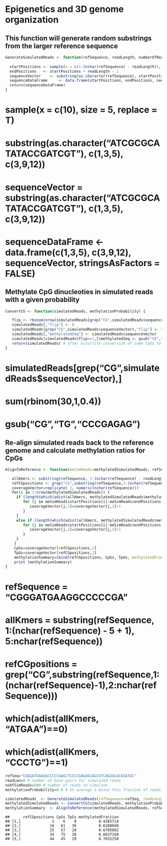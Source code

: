 Epigenetics and 3D genome organization
================

## This function will generate random substrings from the larger reference sequence

``` r
GenerateSimulatedReads <- function(refSequence, readLength, numberOfReadsToSimulate) {
  
  startPositions <- sample(x = c(1:(nchar(refSequence) - readLength)), size = numberOfReadsToSimulate, replace = T)
  endPositions   <- startPositions + readLength - 1
  sequenceVector    <- substring(as.character(refSequence), startPositions, endPositions)
  sequenceDataFrame     <- data.frame(startPositions, endPositions, sequenceVector, stringsAsFactors = FALSE)
  return(sequenceDataFrame)
}
```

# sample(x = c(10), size = 5, replace = T)

# substring(as.character(“ATCGCGCATATACCGATCGT”), c(1,3,5), c(3,9,12))

# sequenceVector = substring(as.character(“ATCGCGCATATACCGATCGT”), c(1,3,5), c(3,9,12))

# sequenceDataFrame \<- data.frame(c(1,3,5), c(3,9,12), sequenceVector, stringsAsFactors = FALSE)

## Methylate CpG dinucleoties in simulated reads with a given probability

``` r
ConvertCG <- function(simulatedReads, methylationProbability) {

   flip <- rbinom(nrow(simulatedReads[grep("CG",simulatedReads$sequenceVector),]),1,1-methylationProbability)
   simulatedReads[,"flip"] <- 0
   simulatedReads[grep("CG",simulatedReads$sequenceVector),"flip"] <- flip
   simulatedReads[,"methylatedSeq"] <- simulatedReads$sequenceVector
   simulatedReads[simulatedReads$flip==1,]$methylatedSeq <- gsub("CG","TG",simulatedReads[simulatedReads$flip==1,]$sequenceVector)
   return(simulatedReads) # after bisulfite conversion of some CpGs to TpGs 
}
```

# simulatedReads\[grep(“CG”,simulatedReads$sequenceVector),\]

# sum(rbinom(30,1,0.4))

# gsub(“CG”,“TG”,“CCCGAGAG”)

## Re-align simulated reads back to the reference genome and calculate methylation ratios for CpGs

``` r
AlignToReference <- function(meSimReads=methylatedSimulatedReads, refSequence, readLength, numberOfMismatches=1) {

   allKmers <- substring(refSequence, 1:(nchar(refSequence) - readLength + 1), readLength:nchar(refSequence))
   refCGpositions <- grep("CG",substring(refSequence,1:(nchar(refSequence)-1),2:nchar(refSequence)))
   coverageVector=replicate( 2, numeric(nchar(refSequence)))
   for(i in 1:nrow(methylatedSimulatedReads)) {
     if (length(which(adist(allKmers, methylatedSimulatedReads$methylatedSeq[i])==0,))==1){
        for (j in meSimReads$startPositions[i]:meSimReads$endPositions[i]){
           coverageVector[j,1]=coverageVector[j,1]+1
        }
     }
     else if (length(which(adist(allKmers, methylatedSimulatedReads$methylatedSeq[i])<=numberOfMismatches,))==1){
        for (j in meSimReads$startPositions[i]:meSimReads$endPositions[i]){
           coverageVector[j,2]=coverageVector[j,2]+1
        }
     }
    }
    CpGs=coverageVector[refCGpositions,1]
    TpGs=coverageVector[refCGpositions,2]
    methylationSummary=cbind(refCGpositions, CpGs, TpGs, methylatedFraction=CpGs/(CpGs+TpGs))
    print (methylationSummary)
}
```

# refSequence = “CGGGATGAAGGCCCCCGA”

# allKmers = substring(refSequence, 1:(nchar(refSequence) - 5 + 1), 5:nchar(refSequence))

# refCGpositions = grep(“CG”,substring(refSequence,1:(nchar(refSequence)-1),2:nchar(refSequence)))

# which(adist(allKmers, “ATGAA”)==0)

# which(adist(allKmers, “CCCTG”)==1)

``` r
refSeq="CGGGATGAAGGCCCCCGAGCTCCCCGAGAGCAGCGTCAGGGCACGGATGC"
readLen=8 # number of base pairs for simulated reads
noOfSimReads=500 # number of reads to simulate 
methylationProbability=0.6 # on average 1 minus this fraction of reads will have C to T conversion

simulatedReads  <- GenerateSimulatedReads(refSequence=refSeq, readLength=readLen, numberOfReadsToSimulate=noOfSimReads)
methylatedSimulatedReads <- ConvertCG(simulatedReads, methylationProbability)
methylationSummary  <- AlignToReference(methylatedSimulatedReads, refSeq, readLen)
```

    ##      refCGpositions CpGs TpGs methylatedFraction
    ## [1,]              1    6    8          0.4285714
    ## [2,]             16   61   36          0.6288660
    ## [3,]             25   57   28          0.6705882
    ## [4,]             34   75   38          0.6637168
    ## [5,]             44   45   19          0.7031250
